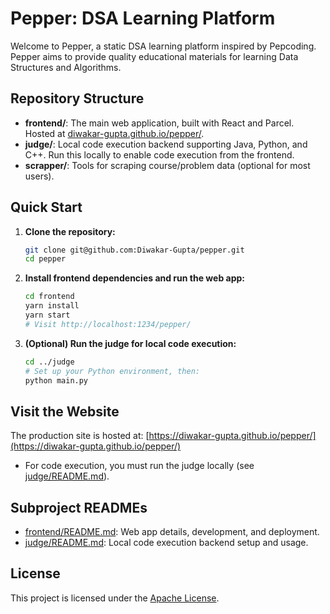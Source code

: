 # Pepper: DSA Learning Platform

Welcome to Pepper, a static DSA learning platform inspired by Pepcoding. Pepper aims to provide quality educational materials for learning Data Structures and Algorithms.

## Repository Structure

- **frontend/**: The main web application, built with React and Parcel. Hosted at [diwakar-gupta.github.io/pepper/](https://diwakar-gupta.github.io/pepper/).
- **judge/**: Local code execution backend supporting Java, Python, and C++. Run this locally to enable code execution from the frontend.
- **scrapper/**: Tools for scraping course/problem data (optional for most users).

## Quick Start

1. **Clone the repository:**
   ```bash
   git clone git@github.com:Diwakar-Gupta/pepper.git
   cd pepper
   ```
2. **Install frontend dependencies and run the web app:**
   ```bash
   cd frontend
   yarn install
   yarn start
   # Visit http://localhost:1234/pepper/
   ```
3. **(Optional) Run the judge for local code execution:**
   ```bash
   cd ../judge
   # Set up your Python environment, then:
   python main.py
   ```

## Visit the Website

The production site is hosted at: [https://diwakar-gupta.github.io/pepper/](https://diwakar-gupta.github.io/pepper/)

- For code execution, you must run the judge locally (see [judge/README.md](judge/README.md)).

## Subproject READMEs

- [frontend/README.md](frontend/README.md): Web app details, development, and deployment.
- [judge/README.md](judge/README.md): Local code execution backend setup and usage.

## License

This project is licensed under the [Apache License](LICENSE).
